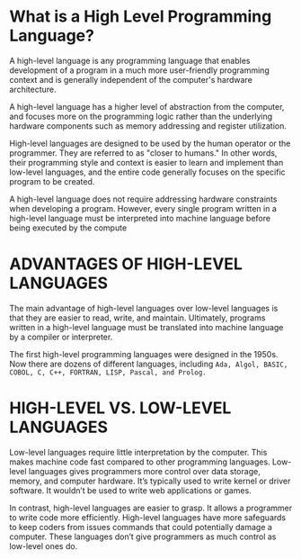 # What is a High Level Programming Language?
 A high-level language is any programming language that enables development of a program in a much more user-friendly programming context and is generally independent of the computer's hardware architecture.

A high-level language has a higher level of abstraction from the computer, and focuses more on the programming logic rather than the underlying hardware components such as memory addressing and register utilization.

High-level languages are designed to be used by the human operator or the programmer. They are referred to as "closer to humans." In other words, their programming style and context is easier to learn and implement than low-level languages, and the entire code generally focuses on the specific program to be created.

A high-level language does not require addressing hardware constraints when developing a program. However, every single program written in a high-level language must be interpreted into machine language before being executed by the compute

# ADVANTAGES OF HIGH-LEVEL LANGUAGES
 The main advantage of high-level languages over low-level languages is that they are easier to read, write, and maintain. Ultimately, programs written in a high-level language must be translated into machine language by a compiler or interpreter.

The first high-level programming languages were designed in the 1950s. Now there are dozens of different languages, including ```Ada, Algol, BASIC, COBOL, C, C++, FORTRAN, LISP, Pascal, and Prolog.```

# HIGH-LEVEL VS. LOW-LEVEL LANGUAGES
 Low-level languages require little interpretation by the computer. This makes machine code fast compared to other programming languages. Low-level languages gives programmers more control over data storage, memory, and computer hardware. It’s typically used to write kernel or driver software. It wouldn’t be used to write web applications or games.

In contrast, high-level languages are easier to grasp. It allows a programmer to write code more efficiently. High-level languages have more safeguards to keep coders from issues commands that could potentially damage a computer. These languages don’t give programmers as much control as low-level ones do.

